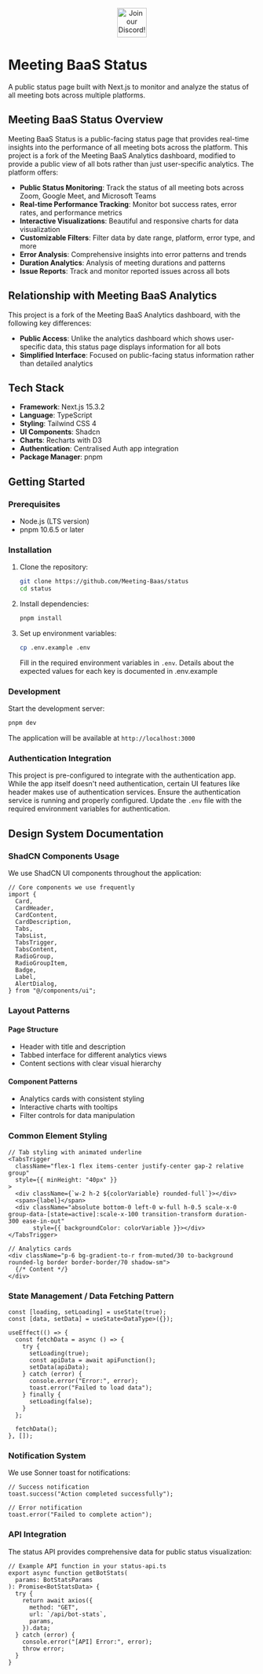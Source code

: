 <p align="center"><a href="https://discord.com/invite/dsvFgDTr6c"><img height="60px" src="https://user-images.githubusercontent.com/31022056/158916278-4504b838-7ecb-4ab9-a900-7dc002aade78.png" alt="Join our Discord!"></a></p>

# Meeting BaaS Status

A public status page built with Next.js to monitor and analyze the status of all meeting bots across multiple platforms.

## Meeting BaaS Status Overview

Meeting BaaS Status is a public-facing status page that provides real-time insights into the performance of all meeting bots across the platform. This project is a fork of the Meeting BaaS Analytics dashboard, modified to provide a public view of all bots rather than just user-specific analytics. The platform offers:

- **Public Status Monitoring**: Track the status of all meeting bots across Zoom, Google Meet, and Microsoft Teams
- **Real-time Performance Tracking**: Monitor bot success rates, error rates, and performance metrics
- **Interactive Visualizations**: Beautiful and responsive charts for data visualization
- **Customizable Filters**: Filter data by date range, platform, error type, and more
- **Error Analysis**: Comprehensive insights into error patterns and trends
- **Duration Analytics**: Analysis of meeting durations and patterns
- **Issue Reports**: Track and monitor reported issues across all bots

## Relationship with Meeting BaaS Analytics

This project is a fork of the Meeting BaaS Analytics dashboard, with the following key differences:

- **Public Access**: Unlike the analytics dashboard which shows user-specific data, this status page displays information for all bots
- **Simplified Interface**: Focused on public-facing status information rather than detailed analytics

## Tech Stack

- **Framework**: Next.js 15.3.2
- **Language**: TypeScript
- **Styling**: Tailwind CSS 4
- **UI Components**: Shadcn
- **Charts**: Recharts with D3
- **Authentication**: Centralised Auth app integration
- **Package Manager**: pnpm

## Getting Started

### Prerequisites

- Node.js (LTS version)
- pnpm 10.6.5 or later

### Installation

1. Clone the repository:

   ```bash
   git clone https://github.com/Meeting-Baas/status
   cd status
   ```

2. Install dependencies:

   ```bash
   pnpm install
   ```

3. Set up environment variables:

   ```bash
   cp .env.example .env
   ```

   Fill in the required environment variables in `.env`. Details about the expected values for each key is documented in .env.example

### Development

Start the development server:

```bash
pnpm dev
```

The application will be available at `http://localhost:3000`

### Authentication Integration

This project is pre-configured to integrate with the authentication app. While the app itself doesn't need authentication, certain UI features like header makes use of authentication services. Ensure the authentication service is running and properly configured. Update the `.env` file with the required environment variables for authentication.

## Design System Documentation

### ShadCN Components Usage

We use ShadCN UI components throughout the application:

```tsx
// Core components we use frequently
import {
  Card,
  CardHeader,
  CardContent,
  CardDescription,
  Tabs,
  TabsList,
  TabsTrigger,
  TabsContent,
  RadioGroup,
  RadioGroupItem,
  Badge,
  Label,
  AlertDialog,
} from "@/components/ui";
```

### Layout Patterns

#### Page Structure

- Header with title and description
- Tabbed interface for different analytics views
- Content sections with clear visual hierarchy

#### Component Patterns

- Analytics cards with consistent styling
- Interactive charts with tooltips
- Filter controls for data manipulation

### Common Element Styling

```tsx
// Tab styling with animated underline
<TabsTrigger
  className="flex-1 flex items-center justify-center gap-2 relative group"
  style={{ minHeight: "40px" }}
>
  <div className={`w-2 h-2 ${colorVariable} rounded-full`}></div>
  <span>{label}</span>
  <div className="absolute bottom-0 left-0 w-full h-0.5 scale-x-0 group-data-[state=active]:scale-x-100 transition-transform duration-300 ease-in-out"
       style={{ backgroundColor: colorVariable }}></div>
</TabsTrigger>

// Analytics cards
<div className="p-6 bg-gradient-to-r from-muted/30 to-background rounded-lg border border-border/70 shadow-sm">
  {/* Content */}
</div>
```

### State Management / Data Fetching Pattern

```tsx
const [loading, setLoading] = useState(true);
const [data, setData] = useState<DataType>({});

useEffect(() => {
  const fetchData = async () => {
    try {
      setLoading(true);
      const apiData = await apiFunction();
      setData(apiData);
    } catch (error) {
      console.error("Error:", error);
      toast.error("Failed to load data");
    } finally {
      setLoading(false);
    }
  };

  fetchData();
}, []);
```

### Notification System

We use Sonner toast for notifications:

```tsx
// Success notification
toast.success("Action completed successfully");

// Error notification
toast.error("Failed to complete action");
```

### API Integration

The status API provides comprehensive data for public status visualization:

```tsx
// Example API function in your status-api.ts
export async function getBotStats(
  params: BotStatsParams
): Promise<BotStatsData> {
  try {
    return await axios({
      method: "GET",
      url: `/api/bot-stats`,
      params,
    }).data;
  } catch (error) {
    console.error("[API] Error:", error);
    throw error;
  }
}
```
